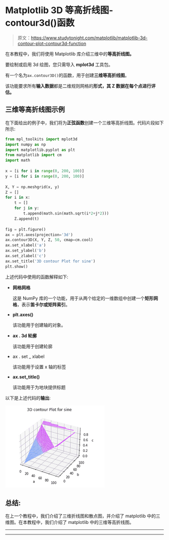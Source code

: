 # Matplotlib 3D 等高折线图- contour3d()函数

> 原文：<https://www.studytonight.com/matplotlib/matplotlib-3d-contour-plot-contour3d-function>

在本教程中，我们将使用 Matplotlib 库介绍三维中的**等高折线图。**

要绘制或启用 3d 绘图，您只需导入 **mplot3d** 工具包。

有一个名为`ax.contour3D()`的函数，用于创建**三维等高折线图**。

该功能要求所有**输入数据**都是二维规则网格的**形式，其 **Z 数据在每个点**进行评估。**

## 三维等高折线图示例

在下面给出的例子中，我们将为**正弦函数**创建一个三维等高折线图。代码片段如下所示:

```py
from mpl_toolkits import mplot3d 
import numpy as np 
import matplotlib.pyplot as plt 
from matplotlib import cm 
import math 

x = [i for i in range(0, 200, 100)] 
y = [i for i in range(0, 200, 100)] 

X, Y = np.meshgrid(x, y) 
Z = [] 
for i in x: 
    t = [] 
    for j in y: 
        t.append(math.sin(math.sqrt(i*2+j*2))) 
    Z.append(t) 

fig = plt.figure() 
ax = plt.axes(projection='3d') 
ax.contour3D(X, Y, Z, 50, cmap=cm.cool) 
ax.set_xlabel('a') 
ax.set_ylabel('b') 
ax.set_zlabel('c') 
ax.set_title('3D contour Plot for sine') 
plt.show() 
```

上述代码中使用的函数解释如下:

*   **网格网格**

    这是 NumPy 库的一个功能，用于从两个给定的一维数组中创建一个**矩形网格**，表示**笛卡尔或矩阵索引**。

*   **plt.axes()**

    该功能用于创建轴的对象。

*   **ax . 3d 轮廓**

    该功能用于创建轮廓

*   ax . set _ xlabel

    该功能用于设置 x 轴的标签

*   **ax.set_title()**

    该功能用于为地块提供标题

以下是上述代码的**输出**:

![3d contour plot matplotlib](img/4c2d994fea16a4276ab7443f261f5d57.png)

## 总结:

在上一个教程中，我们介绍了三维折线图和散点图，并介绍了 matplotlib 中的三维图。在本教程中，我们介绍了 matplotlib 中的三维等高折线图。

* * *

* * *